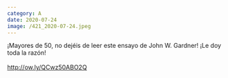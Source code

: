 ```yaml
--- 
category: A 
date: 2020-07-24 
image: /421_2020-07-24.jpeg 
--- 
```


¡Mayores de 50, no dejéis de leer este ensayo de John W. Gardner! ¡Le doy toda la razón! <br><br>http://ow.ly/QCwz50ABO2Q